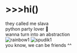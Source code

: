 # \>>>hi()
they called me slava  
python party lover 🤍  
wanna turn into an abstraction  
![rainbow1](https://user-images.githubusercontent.com/73784126/120068063-69053900-c087-11eb-8c30-85d86608b309.gif)
![spudik1](https://user-images.githubusercontent.com/73784126/120068088-95b95080-c087-11eb-8039-41d84e4d1562.gif)  
you know, we can be friends ^^
